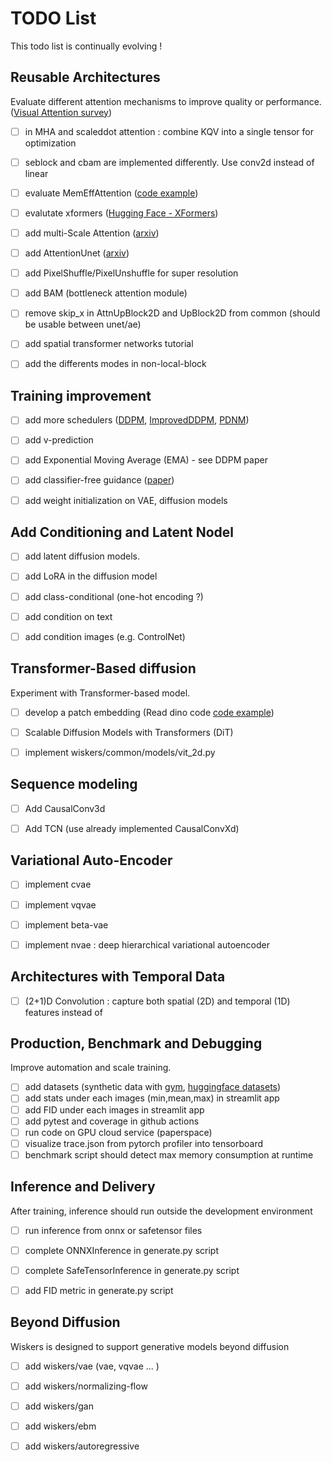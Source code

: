 # TODO List

This todo list is continually evolving ! 


## Reusable Architectures
Evaluate different attention mechanisms to improve quality or performance. ([Visual Attention survey](https://arxiv.org/abs/2204.07756))
- [ ] in MHA and scaleddot attention : combine KQV into a single tensor for optimization
- [ ] seblock and cbam are implemented differently. Use conv2d instead of linear
- [ ] evaluate MemEffAttention ([code example](https://github.com/yenchenlin/dinov2-adaLN/blob/main/dinov2/layers/attention.py))
- [ ] evalutate xformers ([Hugging Face - XFormers](https://huggingface.co/docs/diffusers/optimization/xformers))
- [ ] add multi-Scale Attention ([arxiv](https://arxiv.org/abs/2103.06104))
- [ ] add AttentionUnet ([arxiv](https://arxiv.org/pdf/1804.03999.pdf))
- [ ] add PixelShuffle/PixelUnshuffle for super resolution
- [ ] add BAM (bottleneck attention module)
- [ ] remove skip_x in AttnUpBlock2D and UpBlock2D from common (should be usable between unet/ae)
- [ ] add spatial transformer networks tutorial
- [ ] add the differents modes in non-local-block


## Training improvement
- [ ] add more schedulers ([DDPM](https://arxiv.org/pdf/2010.02502.pdf), [ImprovedDDPM](https://arxiv.org/pdf/2102.09672.pdf), [PDNM](https://arxiv.org/pdf/2202.09778.pdf))
- [ ] add v-prediction
- [ ] add Exponential Moving Average (EMA) - see DDPM paper
- [ ] add classifier-free guidance ([paper](https://openreview.net/pdf?id=qw8AKxfYbI))
- [ ] add weight initialization on VAE, diffusion models


## Add Conditioning and Latent Nodel
- [ ] add latent diffusion models.
- [ ] add LoRA in the diffusion model
- [ ] add class-conditional (one-hot encoding ?)
- [ ] add condition on text
- [ ] add condition images (e.g. ControlNet)


## Transformer-Based diffusion
Experiment with Transformer-based model.
- [ ] develop a patch embedding (Read dino code [code example](https://github.com/yenchenlin/dinov2-adaLN/blob/main/dinov2/layers/))
- [ ] Scalable Diffusion Models with Transformers (DiT)
- [ ] implement wiskers/common/models/vit_2d.py


## Sequence modeling 
- [ ] Add CausalConv3d
- [ ] Add TCN (use already implemented CausalConvXd)


## Variational Auto-Encoder
- [ ] implement cvae
- [ ] implement vqvae
- [ ] implement beta-vae
- [ ] implement nvae :  deep hierarchical variational autoencoder


## Architectures with Temporal Data
- [ ] (2+1)D Convolution : capture both spatial (2D) and temporal (1D) features instead of


## Production, Benchmark and Debugging
Improve automation and scale training.
- [ ] add datasets (synthetic data with [gym](https://gymnasium.farama.org/), [huggingface datasets](https://huggingface.co/datasets))
- [ ] add stats under each images (min,mean,max) in streamlit app
- [ ] add FID under each images in streamlit app
- [ ] add pytest and coverage in github actions
- [ ] run code on GPU cloud service (paperspace)
- [ ] visualize trace.json from pytorch profiler into tensorboard
- [ ] benchmark script should detect max memory consumption at runtime

## Inference and Delivery
After training, inference should run outside the development environment
- [ ] run inference from onnx or safetensor files
- [ ] complete ONNXInference in generate.py script
- [ ] complete SafeTensorInference in generate.py script
- [ ] add FID metric in generate.py script


## Beyond Diffusion 
Wiskers is designed to support generative models beyond diffusion
- [ ] add wiskers/vae (vae, vqvae ... )
- [ ] add wiskers/normalizing-flow
- [ ] add wiskers/gan
- [ ] add wiskers/ebm
- [ ] add wiskers/autoregressive

